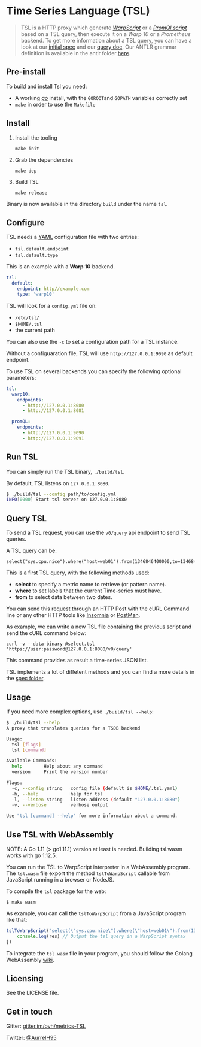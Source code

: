 # Time Series Language (TSL)

> TSL is a HTTP proxy which generate [_WarpScript_](https://www.warp10.io) or a [_PromQl script_](https://prometheus.io/docs/prometheus/latest/querying/basics/) based on a TSL query, then execute it on a _Warp 10_ or a _Prometheus_ backend. To get more information about a TSL query, you can have a look at our [initial spec](./spec/spec.md) and our [query doc](./spec/doc.md). Our ANTLR grammar definition is available in the antlr folder [here](./antlr/README.md).

## Pre-install

To build and install Tsl you need:

- A working [_go_](https://golang.org) install, with the `GOROOT`and `GOPATH` variables correctly set
- `make` in order to use the `Makefile`

## Install

1. Install the tooling

   `make init`

2. Grab the dependencies

   `make dep`

3. Build TSL

   `make release`

Binary is now available in the directory `build` under the name `tsl`.

## Configure

TSL needs a [YAML](http://yaml.org/) configuration file with two entries:

- `tsl.default.endpoint`
- `tsl.default.type`

This is an example with a **Warp 10** backend.

```yaml
tsl:
  default:
    endpoint: http//example.com
    type: 'warp10'
```

TSL will look for a `config.yml` file on:

- `/etc/tsl/`
- `$HOME/.tsl`
- the current path

You can also use the `-c` to set a configuration path for a TSL instance.

Without a configuaration file, TSL will use `http://127.0.0.1:9090` as default endpoint.

To use TSL on several backends you can specify the following optional parameters:

```YAML
tsl:
  warp10:
    endpoints:
      - http://127.0.0.1:8080
      - http://127.0.0.1:8081

  promQL:
    endpoints:
      - http://127.0.0.1:9090
      - http://127.0.0.1:9091
```

## Run TSL

You can simply run the TSL binary, `./build/tsl`.

By default, TSL listens on `127.0.0.1:8080`.

```sh
$ ./build/tsl --config path/to/config.yml
INFO[0000] Start tsl server on 127.0.0.1:8080
```

## Query TSL

To send a TSL request, you can use the `v0/query` api endpoint to send TSL queries.

A TSL query can be:

```tsl
select("sys.cpu.nice").where("host=web01").from(1346846400000,to=1346847000005)
```

This is a first TSL query, with the following methods used:

- **select** to specify a metric name to retrieve (or pattern name).
- **where** to set labels that the current Time-series must have.
- **from** to select data between two dates.

You can send this request through an HTTP Post with the cURL Command line or any other HTTP tools like [Insomnia](https://insomnia.rest/) or [PostMan](https://www.getpostman.com/).

As example, we can write a new TSL file containing the previous script and send the cURL command below:

```
curl -v --data-binary @select.tsl 'https://user:password@127.0.0.1:8080/v0/query'
```
This command provides as result a time-series JSON list.

TSL implements a lot of diffetent methods and you can find a more details in the [spec folder](./spec/doc.md).

## Usage

If you need more complex options, use `./build/tsl --help`:

```sh
$ ./build/tsl --help
A proxy that translates queries for a TSDB backend

Usage:
  tsl [flags]
  tsl [command]

Available Commands:
  help        Help about any command
  version     Print the version number

Flags:
  -c, --config string   config file (default is $HOME/.tsl.yaml)
  -h, --help            help for tsl
  -l, --listen string   listen address (default "127.0.0.1:8080")
  -v, --verbose         verbose output

Use "tsl [command] --help" for more information about a command.
```

## Use TSL with WebAssembly

NOTE: A Go 1.11 (> go1.11.1) version at least is needed. Building tsl.wasm works with go 1.12.5.

You can run the TSL to WarpScript interpreter in a WebAssembly program.
The `tsl.wasm` file export the method `tslToWarpScript` callable from JavaScript running in a browser or NodeJS.

To compile the `tsl` package for the web:

`$ make wasm`

As example, you can call the `tslToWarpScript` from a JavaScript program like that:

```javascript
tslToWarpScript("select(\"sys.cpu.nice\").where(\"host=web01\").from(1346846400000,to=1346847000005)", "", false, (err, res) => {
	console.log(res) // Output the tsl query in a WarpScript syntax
})
```

To integrate the `tsl.wasm` file in your program, you should follow the Golang WebAssembly [wiki](https://github.com/golang/go/wiki/WebAssembly).

## Licensing

See the LICENSE file.

## Get in touch

Gitter: [gitter.im/ovh/metrics-TSL](https://gitter.im/ovh/metrics-TSL)

Twitter: [@AurrelH95](https://twitter.com/AurrelH95)
